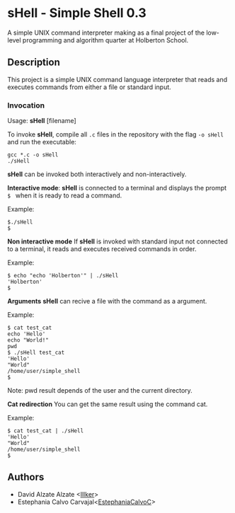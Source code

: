 # sHell - Simple Shell 0.3

A simple UNIX command interpreter making as a final project of the low-level programming and algorithm quarter at Holberton School.

## Description

This project is a simple UNIX command language interpreter that reads  and executes commands from either a file or standard input.

### Invocation

Usage: **sHell** [filename]

To invoke **sHell**, compile all `.c` files in the repository with the flag `-o sHell` and run the executable:

```
gcc *.c -o sHell
./sHell
```

**sHell** can be invoked both interactively and non-interactively.

**Interactive mode**: **sHell** is connected to a terminal and displays the prompt `$ ` when it is ready to read a command.

Example:
```
$./sHell
$
```

**Non interactive mode**
If **sHell** is invoked with standard input not connected to a terminal, it reads and executes received commands in order.

Example:
```
$ echo "echo 'Holberton'" | ./sHell
'Holberton'
$
```

**Arguments**
**sHell** can recive a file with the command as a argument.

Example:
```
$ cat test_cat
echo 'Hello'
echo "World!"
pwd
$ ./sHell test_cat
'Hello'
"World"
/home/user/simple_shell
$
```
Note: pwd result depends of the user and the current directory.

**Cat redirection**
You can get the same result using the command cat.

Example:
```
$ cat test_cat | ./sHell
'Hello'
"World"
/home/user/simple_shell
$
```

## Authors

* David Alzate Alzate <[Illker](https://github.com/illker)>
* Estephania Calvo Carvajal<[EstephaniaCalvoC](https://github.com/EstephaniaCalvoC)>